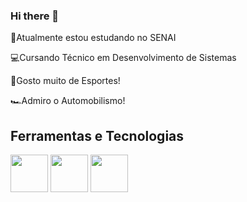 ### Hi there 👋

<!--
**lLipe-Brl/lLipe-Brl** is a ✨ _special_ ✨ repository because its `README.md` (this file) appears on your GitHub profile.

Here are some ideas to get you started:

- 🔭 I’m currently working on ...
- 🌱 I’m currently learning ...
- 👯 I’m looking to collaborate on ...
- 🤔 I’m looking for help with ...
- 💬 Ask me about ...
- 📫 How to reach me: ...
- 😄 Pronouns: ...
- ⚡ Fun fact: ...
-->
📕Atualmente estou estudando no SENAI 

💻Cursando Técnico em Desenvolvimento de Sistemas

🏀Gosto muito de Esportes! 

🏎Admiro o Automobilismo!

## Ferramentas e Tecnologias
<img src="https://cdn.jsdelivr.net/gh/devicons/devicon/icons/github/github-original.svg" width=60 height=60 />
<img src="https://cdn.jsdelivr.net/gh/devicons/devicon/icons/html5/html5-original.svg" width=60 height=60 />
<img src="https://cdn.jsdelivr.net/gh/devicons/devicon/icons/css3/css3-original.svg" width=60 height=60 />
          
          
